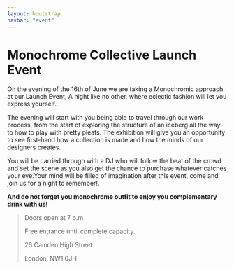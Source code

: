 ```yaml
---
layout: bootstrap
navbar: "event"
---
```


<div style="display:none" itemscope  itemprop="event">
<span itemprop="name">Monochrome Collective Launch Event</span>
<span itemprop="startDate" content="2014-06-16T19:00" >Doors open at 7 p.m</span>
<span itemprop="streetAddress">26 Camden High Street<span></span></span>
<span>Camden</span></li>
<span itemprop="addressLocality">London</span>
<span itemprop="addressCountry">United Kingdom</span>
</div>

Monochrome Collective Launch Event 
==================================

On the evening of the 16th of June we are taking a Monochromic approach at our Launch Event, A night like no other, where eclectic fashion will let you express yourself.

The evening will start with you being able to travel through our work process, from the start of exploring the structure of an iceberg all the way to how to play with pretty pleats. The exhibition will give you an opportunity to see first-hand how a collection is made and how the minds of our designers creates.

You will be carried through with a DJ who will follow the beat of the crowd and set the scene as you also get the chance to purchase whatever catches your eye.Your mind  will be filled of imagination after this event, come and join us for a night to remember!.

**And do not forget you monochrome outfit to enjoy you complementary drink with us!**


> Doors open at 7 p.m
>
> Free entrance until complete capacity.
>
> 26 Camden High Street 
>
> London, NW1 0JH
